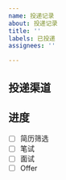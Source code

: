 ```yaml
---
name: 投递记录
about: 投递记录
title: ''
labels: 已投递
assignees: ''

---
```


## 投递渠道

## 进度

- [ ] 简历筛选
- [ ] 笔试
- [ ] 面试
- [ ] Offer

